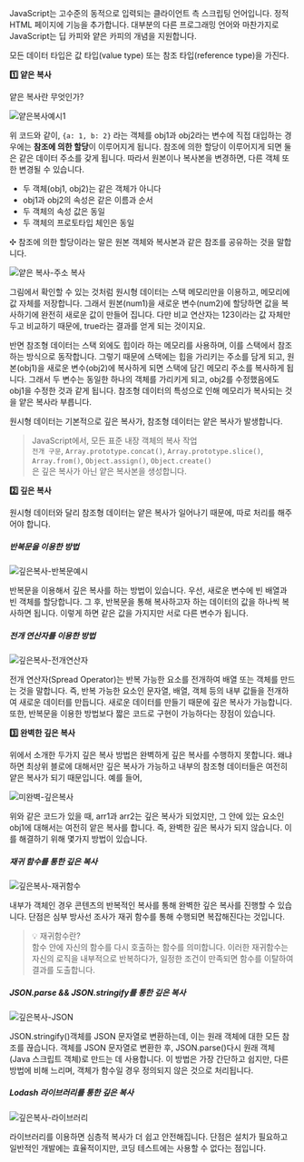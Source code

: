 JavaScript는 고수준의 동적으로 입력되는 클라이언트 측 스크립팅 언어입니다. 정적 HTML 페이지에 기능을 추가합니다. 대부분의 다른 프로그래밍 언어와 마찬가지로 JavaScript는 딥 카피와 얕은 카피의 개념을 지원합니다.

모든 데이터 타입은 값 타입(value type) 또는 참조 타입(reference type)을 가진다.

**1️⃣ 얕은 복사**

얕은 복사란 무엇인가?

![얕은복사예시1](https://github.com/user-attachments/assets/6859b50b-7f0a-4b31-9c74-7428a444480e)

위 코드와 같이, `{a: 1, b: 2}` 라는 객체를 obj1과 obj2라는 변수에 직접 대입하는 경우에는 **참조에 의한 할당**이 이루어지게 됩니다. 참조에 의한 할당이 이루어지게 되면 둘은 같은 데이터 주소를 갖게 됩니다. 따라서 원본이나 복사본을 변경하면, 다른 객체 또한 변경될 수 있습니다.

- 두 객체(obj1, obj2)는 같은 객체가 아니다
- obj1과 obj2의 속성은 같은 이름과 순서
- 두 객체의 속성 값은 동일
- 두 객체의 프로토타입 체인은 동일

✣ 참조에 의한 할당이라는 말은 원본 객체와 복사본과 같은 참조를 공유하는 것을 말합니다.

![얕은 복사-주소 복사](https://github.com/user-attachments/assets/0b89cbb3-31a3-4dfa-96e8-03f64a2315d0)

그림에서 확인할 수 있는 것처럼 원시형 데이터는 스택 메모리만을 이용하고, 메모리에 값 자체를 저장합니다. 그래서 원본(num1)을 새로운 변수(num2)에 할당하면 값을 복사하기에 완전히 새로운 값이 만들어 집니다. 다만 비교 연산자는 123이라는 값 자체만 두고 비교하기 때문에, true라는 결과를 얻게 되는 것이지요.

반면 참조형 데이터는 스택 외에도 힙이라 하는 메모리를 사용하며, 이를 스택에서 참조하는 방식으로 동작합니다. 그렇기 때문에 스택에는 힙을 가리키는 주소를 담게 되고, 원본(obj1)을 새로운 변수(obj2)에 복사하게 되면 스택에 담긴 메모리 주소를 복사하게 됩니다. 그래서 두 변수는 동일한 하나의 객체를 가리키게 되고, obj2를 수정했음에도 obj1을 수정한 것과 같게 됩니다. 참조형 데이터의 특성으로 인해 메모리가 복사되는 것을 얕은 복사라 부릅니다.

원시형 데이터는 기본적으로 깊은 복사가, 참조형 데이터는 얕은 복사가 발생합니다.

> JavaScript에서, 모든 표준 내장 객체의 복사 작업  
> `전개 구문`, `Array.prototype.concat()`, `Array.prototype.slice()`, `Array.from()`, `Object.assign()`, `Object.create()`  
> 은 깊은 복사가 아닌 얕은 복사본을 생성합니다.

**2️⃣ 깊은 복사**

원시형 데이터와 달리 참조형 데이터는 얕은 복사가 일어나기 때문에, 따로 처리를 해주어야 합니다.

##### 반복문을 이용한 방법

![깊은복사-반복문예시](https://github.com/user-attachments/assets/7e2b9550-caa2-439a-ba25-b47dda124792)

반복문을 이용해서 깊은 복사를 하는 방법이 있습니다. 우선, 새로운 변수에 빈 배열과 빈 객체를 할당합니다. 그 후, 반복문을 통해 복사하고자 하는 데이터의 값을 하나씩 복사하면 됩니다. 이렇게 하면 같은 값을 가지지만 서로 다른 변수가 됩니다.

##### 전개 연산자를 이용한 방법

![깊은복사-전개연산자](https://github.com/user-attachments/assets/dac5d1cb-a759-4c6d-8ea9-f7a40becd9f5)

전개 연산자(Spread Operator)는 반복 가능한 요소를 전개하여 배열 또는 객체를 만드는 것을 말합니다. 즉, 반복 가능한 요소인 문자열, 배열, 객체 등의 내부 값들을 전개하여 새로운 데이터를 만듭니다. 새로운 데이터를 만들기 때문에 깊은 복사가 가능합니다. 또한, 반복문을 이용한 방법보다 짧은 코드로 구현이 가능하다는 장점이 있습니다.

**3️⃣ 완벽한 깊은 복사**

위에서 소개한 두가지 깊은 복사 방법은 완벽하게 깊은 복사를 수행하지 못합니다. 왜냐하면 최상위 블로에 대해서만 깊은 복사가 가능하고 내부의 참조형 데이터들은 여전히 얕은 복사가 되기 때문입니다. 예를 들어,

![미완벽-깊은복사](https://github.com/user-attachments/assets/fe1a3d6f-3105-4b1d-a783-7cbd86f30836)

위와 같은 코드가 있을 때, arr1과 arr2는 깊은 복사가 되었지만, 그 안에 있는 요소인 obj1에 대해서는 여전히 앝은 복사를 합니다. 즉, 완벽한 깊은 복사가 되지 않습니다. 이를 해결하기 위해 몇가지 방법이 있습니다.

##### 재귀 함수를 통한 깊은 복사

![깊은복사-재귀함수](https://github.com/user-attachments/assets/8a905438-1974-4c3d-98e7-8e4e5aa3b764)

내부가 객체인 경우 콘텐츠의 반복적인 복사를 통해 완벽한 깊은 복사를 진행할 수 있습니다. 단점은 심부 방사선 조사가 재귀 함수를 통해 수행되면 복잡해진다는 것입니다.

> 💡 재귀함수란?  
> 함수 안에 자신의 함수를 다시 호출하는 함수를 의미합니다. 이러한 재귀함수는 자신의 로직을 내부적으로 반복하다가, 일정한 조건이 만족되면 함수를 이탈하여 결과를 도출합니다.

##### JSON.parse && JSON.stringify를 통한 깊은 복사

![깊은복사-JSON](https://github.com/user-attachments/assets/93ab6241-8607-4dd3-9590-99264b89a87d)

JSON.stringify()객체를 JSON 문자열로 변환하는데, 이는 원래 객체에 대한 모든 참조를 끊습니다. 객체를 JSON 문자열로 변환한 후, JSON.parse()다시 원래 객체(Java 스크립트 객체)로 만드는 데 사용합니다. 이 방법은 가장 간단하고 쉽지만, 다른 방법에 비해 느리며, 객체가 함수일 경우 정의되지 않은 것으로 처리됩니다.

##### Lodash 라이브러리를 통한 깊은 복사

![깊은복사-라이브러리](https://github.com/user-attachments/assets/8d3b2255-4cb8-474b-b082-c5ab137decca)

라이브러리를 이용하면 심층적 복사가 더 쉽고 안전해집니다. 단점은 설치가 필요하고 일반적인 개발에는 효율적이지만, 코딩 테스트에는 사용할 수 없다는 점입니다.
